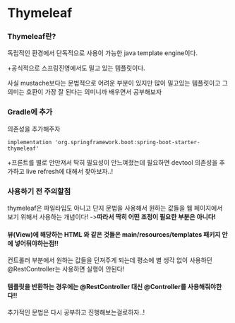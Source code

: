 # Thymeleaf

### Thymeleaf란?

독립적인 환경에서 단독적으로 사용이 가능한 java template engine이다. 

+공식적으로 스프링진영에서도 밀고 있는 템플릿이다.

사실 mustache보다는 문법적으로 어려운 부분이 있지만 많이 밀고있는 템플릿이고 그 의미는 호환이 가장 잘 된다는 의미니까 배우면서 공부해보자



### Gradle에 추가

의존성을 추가해주자

```text
implementation 'org.springframework.boot:spring-boot-starter-thymeleaf'
```

+프론트를 별로 안만져서 딱히 필요성이 안느껴졌는데 필요하면 devtool 의존성을 추가하고 live refresh에 대해서 찾아보자..!



### 사용하기 전 주의할점

thymeleaf은 파일타입도 아니고 단지 문법을 사용해서 원하는 값들을 웹 페이지에서 보기 위해서 사용하는 개념이다! -&gt;**따라서 딱히 어떤 조정이 필요한 부분은 아니다!**

#### 뷰\(View\)에 해당하는 HTML 와 같은 것들은 main/resources/templates 패키지 안에 넣어둬야하는점!!

컨트롤러 부분에서 원하는 값들을 던져주게 되는데 평소에 별 생각 없이 사용하던 @RestController는 사용하면 실행이 안된다!

#### 템플릿을 반환하는 경우에는 @RestController 대신 @Controller를 사용해줘야한다!!



추가적인 문법은 다시 공부하고 진행해보는걸로하자..!










